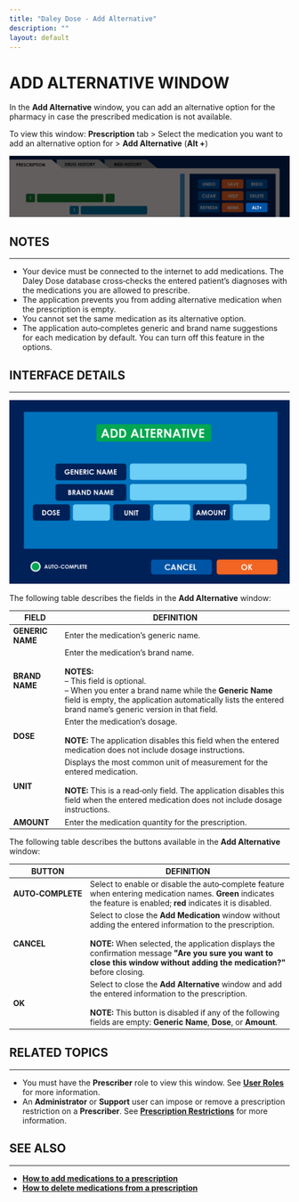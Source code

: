 ```yaml
---
title: "Daley Dose - Add Alternative"
description: ""
layout: default
---
```

# **ADD ALTERNATIVE WINDOW**

In the **Add Alternative** window, you can add an alternative option for the pharmacy in case the prescribed medication is not available.  

To view this window: **Prescription** tab > Select the medication you want to add an alternative option for > **Add Alternative** (**Alt +**)
  
![Daley Dose user interface alternative meds button](/assets/images/daley-dose-home-window-parts-alt.png)

## **NOTES**
---
- Your device must be connected to the internet to add medications. The Daley Dose database cross‑checks the entered patient’s diagnoses with the medications you are allowed to prescribe.  
- The application prevents you from adding alternative medication when the prescription is empty.  
- You cannot set the same medication as its alternative option.  
- The application auto‑completes generic and brand name suggestions for each medication by default. You can turn off this feature in the options.  

## **INTERFACE DETAILS**
---
![Daley Dose Add Alternative Window](/assets/images/daley-dose-add-alts-window.png)

The following table describes the fields in the **Add Alternative** window:

| **FIELD** | **DEFINITION** |
|-----------|----------------|
| **GENERIC NAME** | Enter the medication’s generic name. |
| **BRAND NAME** | Enter the medication’s brand name.<br><br>**NOTES:**<br>– This field is optional.<br>– When you enter a brand name while the **Generic Name** field is empty, the application automatically lists the entered brand name’s generic version in that field. |
| **DOSE** | Enter the medication’s dosage.<br><br>**NOTE:** The application disables this field when the entered medication does not include dosage instructions. |
| **UNIT** | Displays the most common unit of measurement for the entered medication.<br><br>**NOTE:** This is a read‑only field. The application disables this field when the entered medication does not include dosage instructions. |
| **AMOUNT** | Enter the medication quantity for the prescription. |

The following table describes the buttons available in the **Add Alternative** window:

| **BUTTON**         | **DEFINITION** |
|--------------------|----------------|
| **AUTO‑COMPLETE**  | Select to enable or disable the auto‑complete feature when entering medication names. **Green** indicates the feature is enabled; **red** indicates it is disabled. |
| **CANCEL**         | Select to close the **Add Medication** window without adding the entered information to the prescription.<br><br>**NOTE:** When selected, the application displays the confirmation message **"Are you sure you want to close this window without adding the medication?"** before closing. |
| **OK**             | Select to close the **Add Alternative** window and add the entered information to the prescription.<br><br>**NOTE:** This button is disabled if any of the following fields are empty: **Generic Name**, **Dose**, or **Amount**. |

## **RELATED TOPICS**
---
- You must have the **Prescriber** role to view this window. See [**User Roles**](/daleydose/about-user-roles) for more information.  
- An **Administrator** or **Support** user can impose or remove a prescription restriction on a **Prescriber**. See [**Prescription Restrictions**](/daleydose/about-prescription-restrictions) for more information.

## **SEE ALSO**
---
- [**How to add medications to a prescription**](/daleydose/prescription-add-meds)  
- [**How to delete medications from a prescription**](/daleydose/prescription-delete-meds) 
